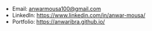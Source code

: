 
-  Email: anwarmousa100@gmail.com
-  LinkedIn: https://www.linkedin.com/in/anwar-mousa/
-  Portfolio: https://anwaribra.github.io/





